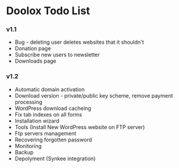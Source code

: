 Doolox Todo List
================

### v1.1 ###

* Bug - deleting user deletes websites that it shouldn't
* Donation page
* Subscribe new users to newsletter
* Downloads page

### v1.2 ###

* Automatic domain activation
* Download version - private/public key scheme, remove payment processing
* WordPress download cacheing
* Fix tab indexes on all forms
* Installation wizard
* Tools (Install New WordPress website on FTP server)
* Ftp servers management
* Recovering forgotten password
* Monitoring
* Backup
* Depolyment (Synkee integration)